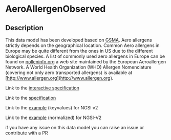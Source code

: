 # AeroAllergenObserved

## Description 

This data model has been developed based on
[GSMA](https://www.gsma.com/iot/iot-big-data/). Aero allergens strictly depends
on the geographical location. Common Aero allergens in Europe may be quite
different from the ones in US due to the different biological species. A list of
commonly used aero allergens in Europe can be found on
[polleninfo.org](https://www.polleninfo.org/en/allergy/profiles/) a web site
maintained by the European Aeroallergen Network. A World Health Organization
(WHO) Allergen Nomenclature (covering not only aero transported allergens) is
available at [http://www.allergen.org](http://www.allergen.org).


Link to the [interactive specification](https://swagger.lab.fiware.org/?url=https://smart-data-models.github.io/dataModel.Environment/AeroAllergenObserved/swagger.yaml)

Link to the [specification](https://smart-data-models.github.io/dataModel.Environment/AeroAllergenObserved/doc/spec.md)

Link to the [example](https://smart-data-models.github.io/dataModel.Environment/AeroAllergenObserved/examples/example.json) (keyvalues) for NGSI v2

Link to the [example](https://smart-data-models.github.io/dataModel.Environment/AeroAllergenObserved/examples/example-normalized.json) (normalized) for NGSI-V2


 if you have any issue on this data model you can raise an issue or contribute with a PR